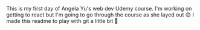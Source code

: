 This is my first day of Angela Yu's web dev Udemy course.
I'm working on getting to react but I'm going to go through the course as she layed out 😊
I made this readme to play with git a little bit 🤗